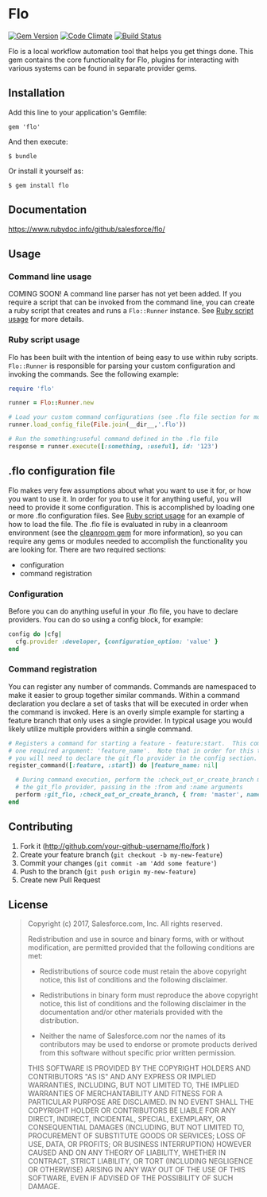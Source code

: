 # Flo
[![Gem Version](https://badge.fury.io/rb/flo.svg)](https://badge.fury.io/rb/flo) [![Code Climate](https://codeclimate.com/github/codeclimate/codeclimate/badges/gpa.svg)](https://codeclimate.com/github/codeclimate/codeclimate) [![Build Status](https://semaphoreci.com/api/v1/justinpowers/flo/branches/master/shields_badge.svg)](https://semaphoreci.com/justinpowers/flo)


Flo is a local workflow automation tool that helps you get things done.  This gem contains the core functionality for Flo, plugins for interacting with various systems can be found in separate provider gems.

## Installation

Add this line to your application's Gemfile:

```shell
gem 'flo'
```
And then execute:

```shell
$ bundle
```
Or install it yourself as:

```shell
$ gem install flo
```

## Documentation
https://www.rubydoc.info/github/salesforce/flo/

## Usage

### Command line usage

COMING SOON!
A command line parser has not yet been added.  If you require a script that can be invoked from the command line, you can create a ruby script that creates and runs a `Flo::Runner` instance.  See [Ruby script usage](#Ruby_script_usage) for more details.

### Ruby script usage

Flo has been built with the intention of being easy to use within ruby scripts.  `Flo::Runner` is responsible for parsing your custom configuration and invoking the commands.  See the following example:

```ruby
require 'flo'

runner = Flo::Runner.new

# Load your custom command configurations (see .flo file section for more details)
runner.load_config_file(File.join(__dir__,'.flo'))

# Run the something:useful command defined in the .flo file
response = runner.execute([:something, :useful], id: '123')
```


## .flo configuration file

Flo makes very few assumptions about what you want to use it for, or how you want to use it.  In order for you to use it for anything useful, you will need to provide it some configuration.  This is accomplished by loading one or more .flo configuration files.  See [Ruby script usage](#Ruby_script_usage) for an example of how to load the file.  The .flo file is evaluated in ruby in a cleanroom environment (see the [cleanroom gem](https://github.com/sethvargo/cleanroom) for more information), so you can require any gems or modules needed to accomplish the functionality you are looking for.  There are two required sections:
* configuration
* command registration

### Configuration

Before you can do anything useful in your .flo file, you have to declare providers.  You can do so using a config block, for example:

```ruby
config do |cfg|
  cfg.provider :developer, {configuration_option: 'value' }
end
```

### Command registration

You can register any number of commands.  Commands are namespaced to make it easier to group together similar commands.  Within a command declaration you declare a set of tasks that will be executed in order when the command is invoked.  Here is an overly simple example for starting a feature branch that only uses a single provider.  In typical usage you would likely utilize multiple providers within a single command.

```ruby
# Registers a command for starting a feature - feature:start.  This command has
# one required argument: 'feature_name'.  Note that in order for this to work,
# you will need to declare the git_flo provider in the config section.
register_command([:feature, :start]) do |feature_name: nil|

  # During command execution, perform the :check_out_or_create_branch method on
  # the git_flo provider, passing in the :from and :name arguments
  perform :git_flo, :check_out_or_create_branch, { from: 'master', name: feature_name }
end
```

## Contributing

1. Fork it (http://github.com/your-github-username/flo/fork )
2. Create your feature branch (`git checkout -b my-new-feature`)
3. Commit your changes (`git commit -am 'Add some feature'`)
4. Push to the branch (`git push origin my-new-feature`)
5. Create new Pull Request

## License

>Copyright (c) 2017, Salesforce.com, Inc.
>All rights reserved.
>
>Redistribution and use in source and binary forms, with or without modification, are permitted provided that the following conditions are met:
>
>* Redistributions of source code must retain the above copyright notice, this list of conditions and the following disclaimer.
>
>* Redistributions in binary form must reproduce the above copyright notice, this list of conditions and the following disclaimer in the documentation and/or other materials provided with the distribution.
>
>* Neither the name of Salesforce.com nor the names of its contributors may be used to endorse or promote products derived from this software without specific prior written permission.
>
>THIS SOFTWARE IS PROVIDED BY THE COPYRIGHT HOLDERS AND CONTRIBUTORS "AS IS" AND ANY EXPRESS OR IMPLIED WARRANTIES, INCLUDING, BUT NOT LIMITED TO, THE IMPLIED WARRANTIES OF MERCHANTABILITY AND FITNESS FOR A PARTICULAR PURPOSE ARE DISCLAIMED. IN NO EVENT SHALL THE COPYRIGHT HOLDER OR CONTRIBUTORS BE LIABLE FOR ANY DIRECT, INDIRECT, INCIDENTAL, SPECIAL, EXEMPLARY, OR CONSEQUENTIAL DAMAGES (INCLUDING, BUT NOT LIMITED TO, PROCUREMENT OF SUBSTITUTE GOODS OR SERVICES; LOSS OF USE, DATA, OR PROFITS; OR BUSINESS INTERRUPTION) HOWEVER CAUSED AND ON ANY THEORY OF LIABILITY, WHETHER IN CONTRACT, STRICT LIABILITY, OR TORT (INCLUDING NEGLIGENCE OR OTHERWISE) ARISING IN ANY WAY OUT OF THE USE OF THIS SOFTWARE, EVEN IF ADVISED OF THE POSSIBILITY OF SUCH DAMAGE.
